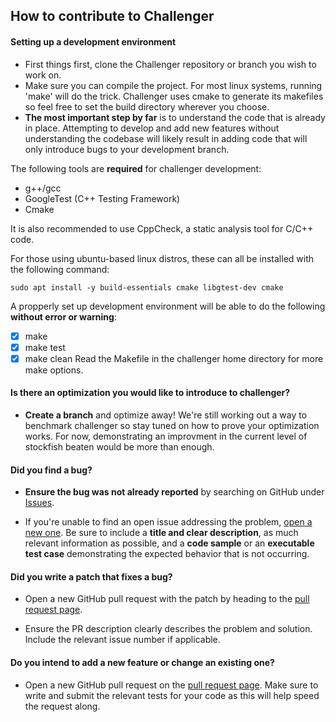 ## How to contribute to Challenger

#### **Setting up a development environment**
* First things first, clone the Challenger repository or branch you wish to work on.
* Make sure you can compile the project. For most linux systems, running 'make' will do the trick. Challenger uses cmake to generate its makefiles so feel free to set the build directory wherever you choose.
* **The most important step by far** is to understand the code that is already in place. Attempting to develop and add new features without understanding the codebase will likely result in adding code that will only introduce bugs to your development branch.

The following tools are **required** for challenger development:
  - g++/gcc
  - GoogleTest (C++ Testing Framework)
  - Cmake

It is also recommended to use CppCheck, a static analysis tool for C/C++ code.

For those using ubuntu-based linux distros, these can all be installed with the following command:
```
sudo apt install -y build-essentials cmake libgtest-dev cmake
```

A propperly set up development environment will be able to do the following **without error or warning**:
  - [x] make
  - [x] make test
  - [x] make clean
Read the Makefile in the challenger home directory for more make options.

#### **Is there an optimization you would like to introduce to challenger?**

* **Create a branch** and optimize away! We're still working out a way to benchmark challenger so stay tuned on how to prove your optimization works. For now, demonstrating an improvment in the current level of stockfish beaten would be more than enough.

#### **Did you find a bug?**

* **Ensure the bug was not already reported** by searching on GitHub under [Issues](https://github.com/folksgl/challenger/issues).

* If you're unable to find an open issue addressing the problem, [open a new one](https://github.com/folksgl/challenger/issues/new). Be sure to include a **title and clear description**, as much relevant information as possible, and a **code sample** or an **executable test case** demonstrating the expected behavior that is not occurring.

#### **Did you write a patch that fixes a bug?**

* Open a new GitHub pull request with the patch by heading to the [pull request page](https://github.com/folksgl/challenger/pulls).

* Ensure the PR description clearly describes the problem and solution. Include the relevant issue number if applicable.

#### **Do you intend to add a new feature or change an existing one?**

* Open a new GitHub pull request on the [pull request page](https://github.com/folksgl/challenger/pulls). Make sure to write and submit the relevant tests for your code as this will help speed the request along.

